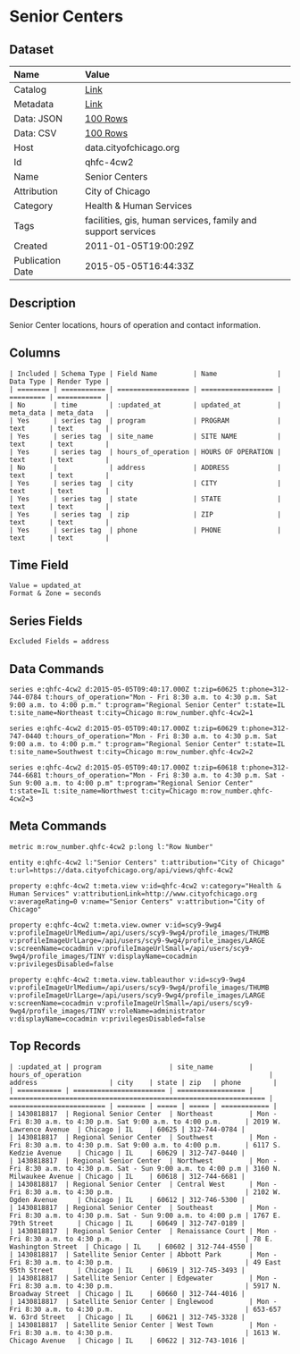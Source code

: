 # Senior Centers

## Dataset

| Name | Value |
| :--- | :---- |
| Catalog | [Link](https://catalog.data.gov/dataset/senior-centers-92ce5) |
| Metadata | [Link](https://data.cityofchicago.org/api/views/qhfc-4cw2) |
| Data: JSON | [100 Rows](https://data.cityofchicago.org/api/views/qhfc-4cw2/rows.json?max_rows=100) |
| Data: CSV | [100 Rows](https://data.cityofchicago.org/api/views/qhfc-4cw2/rows.csv?max_rows=100) |
| Host | data.cityofchicago.org |
| Id | qhfc-4cw2 |
| Name | Senior Centers |
| Attribution | City of Chicago |
| Category | Health & Human Services |
| Tags | facilities, gis, human services, family and support services |
| Created | 2011-01-05T19:00:29Z |
| Publication Date | 2015-05-05T16:44:33Z |

## Description

Senior Center locations, hours of operation and contact information.

## Columns

```ls
| Included | Schema Type | Field Name         | Name               | Data Type | Render Type |
| ======== | =========== | ================== | ================== | ========= | =========== |
| No       | time        | :updated_at        | updated_at         | meta_data | meta_data   |
| Yes      | series tag  | program            | PROGRAM            | text      | text        |
| Yes      | series tag  | site_name          | SITE NAME          | text      | text        |
| Yes      | series tag  | hours_of_operation | HOURS OF OPERATION | text      | text        |
| No       |             | address            | ADDRESS            | text      | text        |
| Yes      | series tag  | city               | CITY               | text      | text        |
| Yes      | series tag  | state              | STATE              | text      | text        |
| Yes      | series tag  | zip                | ZIP                | text      | text        |
| Yes      | series tag  | phone              | PHONE              | text      | text        |
```

## Time Field

```ls
Value = updated_at
Format & Zone = seconds
```

## Series Fields

```ls
Excluded Fields = address
```

## Data Commands

```ls
series e:qhfc-4cw2 d:2015-05-05T09:40:17.000Z t:zip=60625 t:phone=312-744-0784 t:hours_of_operation="Mon - Fri 8:30 a.m. to 4:30 p.m. Sat 9:00 a.m. to 4:00 p.m." t:program="Regional Senior Center" t:state=IL t:site_name=Northeast t:city=Chicago m:row_number.qhfc-4cw2=1

series e:qhfc-4cw2 d:2015-05-05T09:40:17.000Z t:zip=60629 t:phone=312-747-0440 t:hours_of_operation="Mon - Fri 8:30 a.m. to 4:30 p.m. Sat 9:00 a.m. to 4:00 p.m." t:program="Regional Senior Center" t:state=IL t:site_name=Southwest t:city=Chicago m:row_number.qhfc-4cw2=2

series e:qhfc-4cw2 d:2015-05-05T09:40:17.000Z t:zip=60618 t:phone=312-744-6681 t:hours_of_operation="Mon - Fri 8:30 a.m. to 4:30 p.m. Sat - Sun 9:00 a.m. to 4:00 p.m" t:program="Regional Senior Center" t:state=IL t:site_name=Northwest t:city=Chicago m:row_number.qhfc-4cw2=3
```

## Meta Commands

```ls
metric m:row_number.qhfc-4cw2 p:long l:"Row Number"

entity e:qhfc-4cw2 l:"Senior Centers" t:attribution="City of Chicago" t:url=https://data.cityofchicago.org/api/views/qhfc-4cw2

property e:qhfc-4cw2 t:meta.view v:id=qhfc-4cw2 v:category="Health & Human Services" v:attributionLink=http://www.cityofchicago.org v:averageRating=0 v:name="Senior Centers" v:attribution="City of Chicago"

property e:qhfc-4cw2 t:meta.view.owner v:id=scy9-9wg4 v:profileImageUrlMedium=/api/users/scy9-9wg4/profile_images/THUMB v:profileImageUrlLarge=/api/users/scy9-9wg4/profile_images/LARGE v:screenName=cocadmin v:profileImageUrlSmall=/api/users/scy9-9wg4/profile_images/TINY v:displayName=cocadmin v:privilegesDisabled=false

property e:qhfc-4cw2 t:meta.view.tableauthor v:id=scy9-9wg4 v:profileImageUrlMedium=/api/users/scy9-9wg4/profile_images/THUMB v:profileImageUrlLarge=/api/users/scy9-9wg4/profile_images/LARGE v:screenName=cocadmin v:profileImageUrlSmall=/api/users/scy9-9wg4/profile_images/TINY v:roleName=administrator v:displayName=cocadmin v:privilegesDisabled=false
```

## Top Records

```ls
| :updated_at | program                 | site_name         | hours_of_operation                                               | address                  | city    | state | zip   | phone        | 
| =========== | ======================= | ================= | ================================================================ | ======================== | ======= | ===== | ===== | ============ | 
| 1430818817  | Regional Senior Center  | Northeast         | Mon - Fri 8:30 a.m. to 4:30 p.m. Sat 9:00 a.m. to 4:00 p.m.      | 2019 W. Lawrence Avenue  | Chicago | IL    | 60625 | 312-744-0784 | 
| 1430818817  | Regional Senior Center  | Southwest         | Mon - Fri 8:30 a.m. to 4:30 p.m. Sat 9:00 a.m. to 4:00 p.m.      | 6117 S. Kedzie Avenue    | Chicago | IL    | 60629 | 312-747-0440 | 
| 1430818817  | Regional Senior Center  | Northwest         | Mon - Fri 8:30 a.m. to 4:30 p.m. Sat - Sun 9:00 a.m. to 4:00 p.m | 3160 N. Milwaukee Avenue | Chicago | IL    | 60618 | 312-744-6681 | 
| 1430818817  | Regional Senior Center  | Central West      | Mon - Fri 8:30 a.m. to 4:30 p.m.                                 | 2102 W. Ogden Avenue     | Chicago | IL    | 60612 | 312-746-5300 | 
| 1430818817  | Regional Senior Center  | Southeast         | Mon - Fri 8:30 a.m. to 4:30 p.m. Sat - Sun 9:00 a.m. to 4:00 p.m | 1767 E. 79th Street      | Chicago | IL    | 60649 | 312-747-0189 | 
| 1430818817  | Regional Senior Center  | Renaissance Court | Mon - Fri 8:30 a.m. to 4:30 p.m.                                 | 78 E. Washington Street  | Chicago | IL    | 60602 | 312-744-4550 | 
| 1430818817  | Satellite Senior Center | Abbott Park       | Mon - Fri 8:30 a.m. to 4:30 p.m.                                 | 49 East 95th Street      | Chicago | IL    | 60619 | 312-745-3493 | 
| 1430818817  | Satellite Senior Center | Edgewater         | Mon - Fri 8:30 a.m. to 4:30 p.m.                                 | 5917 N. Broadway Street  | Chicago | IL    | 60660 | 312-744-4016 | 
| 1430818817  | Satellite Senior Center | Englewood         | Mon - Fri 8:30 a.m. to 4:30 p.m.                                 | 653-657 W. 63rd Street   | Chicago | IL    | 60621 | 312-745-3328 | 
| 1430818817  | Satellite Senior Center | West Town         | Mon - Fri 8:30 a.m. to 4:30 p.m.                                 | 1613 W. Chicago Avenue   | Chicago | IL    | 60622 | 312-743-1016 | 
```